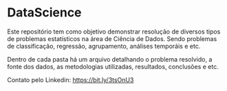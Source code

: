 # DataScience

Este repositório tem como objetivo demonstrar resolução de diversos tipos de problemas estatísticos na área de Ciência de Dados. 
Sendo problemas de classificação, regressão, agrupamento, análises temporáis e etc.

Dentro de cada pasta há um arquivo detalhando o problema resolvido, a fonte dos dados, as metodologias utilizadas, resultados, conclusões e etc.

Contato pelo Linkedin: https://bit.ly/3tsOnU3
